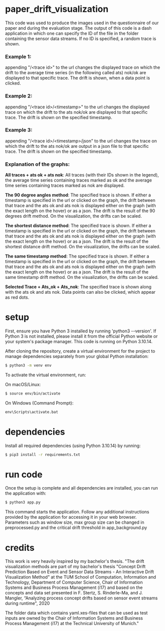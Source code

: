 # paper_drift_visualization
This code was used to produce the images used in the questionnaire of our paper and during the evaluation stage.
The output of this code is a dash application in which one can specify the ID of the file in the folder containing the sensor data streams.
If no ID is specified, a random trace is shown.

### Example 1: 
appending "/&lt;trace id&gt;" to the url changes the displayed trace on which the drift to the average time series (in the following called ats) nok/ok are displayed to that specific trace. The drift is shown, when a data point is clicked.

### Example 2:
appending "/&lt;trace id&gt;/&lt;timestamp&gt;" to the url changes the displayed trace on which the drift to the ats nok/ok are displayed to that specific trace. The drift is shown on the specified timestamp.

### Example 3:
appending "/&lt;trace id&gt;/&lt;timestamp&gt;/json" to the url changes the trace on which the drift to the ats nok/ok are output in a json file to that specific trace. The drift is shown on the specified timestamp.

### Explanation of the graphs:

**All traces + ats ok + ats nok**: All traces (with their IDs shown in the legend), the average time series containing traces marked as ok and the average time series containing traces marked as nok are displayed.

**The 90 degree angles method**: The specified trace is shown. If either a timestamp is specified in the url or clicked on the graph, the drift between that trace and the ats ok and ats nok is displayed either on the graph (with the exact length on the hover) or as a json. The drift is the result of the 90 degrees drift method. On the visualization, the drifts can be scaled.

**The shortest distance method**:  The specified trace is shown. If either a timestamp is specified in the url or clicked on the graph, the drift between that trace and the ats ok and ats nok is displayed either on the graph (with the exact length on the hover) or as a json. The drift is the result of the shortest distance drift method. On the visualization, the drifts can be scaled.

**The same timestamp method**:  The specified trace is shown. If either a timestamp is specified in the url or clicked on the graph, the drift between that trace and the ats ok and ats nok is displayed either on the graph (with the exact length on the hover) or as a json. The drift is the result of the same timestamp drift method. On the visualization, the drifts can be scaled.

**Selected Trace + Ats_ok + Ats_nok**: The specified trace is shown along with the ats ok and ats nok. Data points can also be clicked, which appear as red dots.

# setup
First, ensure you have Python 3 installed by running 'python3 --version'. If Python 3 is not installed, please install it from the official Python website or your system's package manager. This code is running on Python 3.10.14.

After cloning the repository, create a virtual environment for the project to manage dependencies separately from your global Python installation:
```sh
$ python3 -m venv env
```

To activate the virtual environment, run:

On macOS/Linux:
```sh
$ source env/bin/activate
```
On Windows (Command Prompt):
```cmd
env\Scripts\activate.bat
```

# dependencies
Install all required dependencies (using Python 3.10.14) by running:
```sh
$ pip3 install -r requirements.txt
```

# run code
Once the setup is complete and all dependencies are installed, you can run the application with:
```sh
$ python3 app.py
```
This command starts the application. Follow any additional instructions provided by the application for accessing it in your web browser.
Parameters such as window size, max group size can be changed in preprocessed.py and the critical drift threshold in app_background.py



# credits
This work is very heavily inspired by my bachelor's thesis. "The drift visualization methods are part of my bachelor's thesis "Concept Drift Prediction Based on Event and Sensor Data Streams - An Interactive Drift Visualization Method" at the TUM School of Computation, Information and Technology, Department of Computer Science, Chair of Information Systems and Business Process Management (i17) and based on the concepts and data set presented in F. Stertz, S. Rinderle-Ma, and J. Mangler, “Analyzing process concept drifts based on sensor event streams during runtime", 2020

The folder data which contains yaml.xes-files that can be used as test inputs are owned by the Chair of Information Systems and Business Process Management (i17) at the Technical University of Munich."
